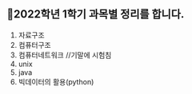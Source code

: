 ## 🔶2022학년 1학기 과목별 정리를 합니다.
1. 자료구조
2. 컴퓨터구조
3. 컴퓨터네트워크 //기말에 시험침
4. unix
5. java
6. 빅데이터의 활용(python) 

 
 
